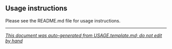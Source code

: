 
<!-- START-INCLUDE:repo-usage.md -->

## Usage instructions

Please see the README.md file for usage instructions.

<!-- END-INCLUDE:repo-usage.md -->


---

*[This document was auto-generated from USAGE.template.md; do not edit by hand](https://github.com/fortify/shared-doc-resources/blob/main/USAGE.md)*

